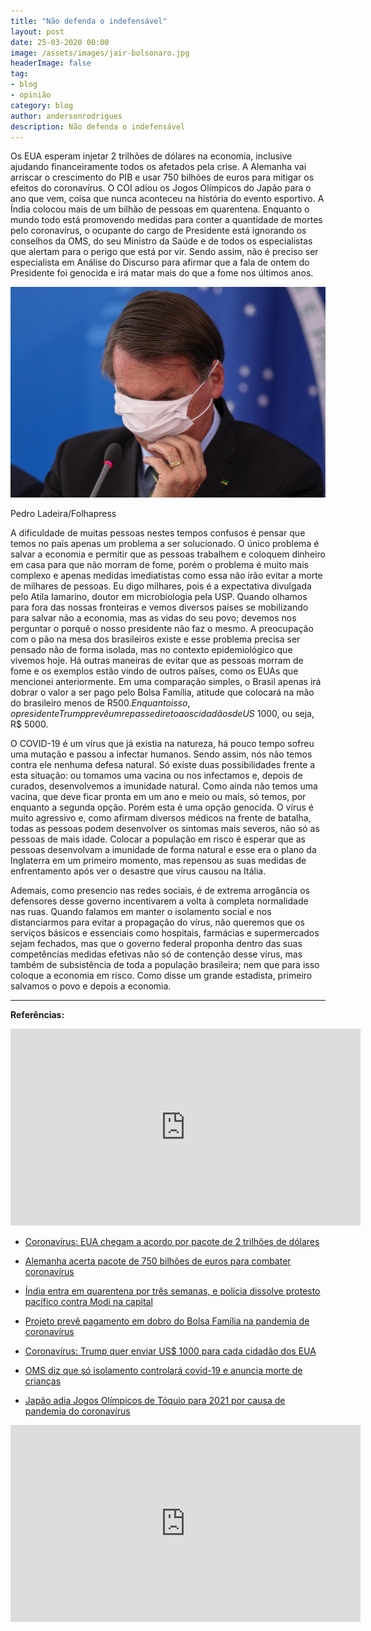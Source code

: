 ```yaml
---
title: "Não defenda o indefensável"
layout: post
date: 25-03-2020 00:00
image: /assets/images/jair-bolsonaro.jpg
headerImage: false
tag:
- blog
- opinião
category: blog
author: andersonrodrigues
description: Não defenda o indefensável
---
```

Os EUA esperam injetar 2 trilhões de dólares na economia, inclusive ajudando financeiramente todos os afetados pela crise. A Alemanha vai arriscar o crescimento do PIB e usar 750 bilhões de euros para mitigar os efeitos do coronavírus. O COI adiou os Jogos Olímpicos do Japão para o ano que vem, coisa que nunca aconteceu na história do evento esportivo. A Índia colocou mais de um bilhão de pessoas em quarentena. Enquanto o mundo todo está promovendo medidas para conter a quantidade de mortes pelo coronavírus, o ocupante do cargo de Presidente está ignorando os conselhos da OMS, do seu Ministro da Saúde e de todos os especialistas que alertam para o perigo que está por vir. Sendo assim, não é preciso ser especialista em Análise do Discurso para afirmar que a fala de ontem do Presidente foi genocida e irá matar mais do que a fome nos últimos anos.

![](../assets/images/jair-bolsonaro.jpg)
<figcaption class="caption">Pedro Ladeira/Folhapress</figcaption>

A dificuldade de muitas pessoas nestes tempos confusos é pensar que temos no país apenas um problema a ser solucionado. O único problema é salvar a economia e permitir que as pessoas trabalhem e coloquem dinheiro em casa para que não morram de fome, porém o problema é muito mais complexo e apenas medidas imediatistas como essa não irão evitar a morte de milhares de pessoas. Eu digo milhares, pois é a expectativa divulgada pelo Atila Iamarino, doutor em microbiologia pela USP. Quando olhamos para fora das nossas fronteiras e vemos diversos países se mobilizando para salvar não a economia, mas as vidas do seu povo; devemos nos perguntar o porquê o nosso presidente não faz o mesmo. A preocupação com o pão na mesa dos brasileiros existe e esse problema precisa ser pensado não de forma isolada, mas no contexto epidemiológico que vivemos hoje. Há outras maneiras de evitar que as pessoas morram de fome e os exemplos estão vindo de outros países, como os EUAs que mencionei anteriormente. Em uma comparação simples, o Brasil apenas irá dobrar o valor a ser pago pelo Bolsa Família, atitude que colocará na mão do brasileiro menos de R$500. Enquanto isso, o presidente Trump prevê um repasse direto aos cidadãos de US$ 1000, ou seja, R$ 5000.

O COVID-19 é um vírus que já existia na natureza, há pouco tempo sofreu uma mutação e passou a infectar humanos. Sendo assim, nós não temos contra ele nenhuma defesa natural. Só existe duas possibilidades frente a esta situação: ou tomamos uma vacina ou nos infectamos e, depois de curados, desenvolvemos a imunidade natural. Como ainda não temos uma vacina, que deve ficar pronta em um ano e meio ou mais, só temos, por enquanto a segunda opção. Porém esta é uma opção genocida. O vírus é muito agressivo e, como afirmam diversos médicos na frente de batalha, todas as pessoas podem desenvolver os sintomas mais severos, não só as pessoas de mais idade. Colocar a população em risco é esperar que as pessoas desenvolvam a imunidade de forma natural e esse era o plano da Inglaterra em um primeiro momento, mas repensou as suas medidas de enfrentamento após ver o desastre que vírus causou na Itália.

Ademais, como presencio nas redes sociais, é de extrema arrogância os defensores desse governo incentivarem a volta à completa normalidade nas ruas. Quando falamos em manter o isolamento social e nos distanciarmos para evitar a propagação do vírus, não queremos que os serviços básicos e essenciais como hospitais, farmácias e supermercados sejam fechados, mas que o governo federal proponha dentro das suas competências medidas efetivas não só de contenção desse vírus, mas também de subsistência de toda a população brasileira; nem que para isso coloque a economia em risco. Como disse um grande estadista, primeiro salvamos o povo e depois a economia.

---

**Referências:**

<iframe width="560" height="315" src="https://www.youtube.com/embed/5pUNvRXd3nw" frameborder="0" allow="accelerometer; autoplay; encrypted-media; gyroscope; picture-in-picture" allowfullscreen></iframe>

* [Coronavírus: EUA chegam a acordo por pacote de 2 trilhões de dólares](https://veja.abril.com.br/mundo/coronavirus-eua-chegam-a-acordo-por-pacote-de-2-trilhoes-de-dolares/)

* [Alemanha acerta pacote de 750 bilhões de euros para combater coronavírus](https://exame.abril.com.br/economia/alemanha-acerta-pacote-de-750-bilhoes-de-euros-para-combater-coronavirus/)

* [Índia entra em quarentena por três semanas, e polícia dissolve protesto pacífico contra Modi na capital](https://oglobo.globo.com/mundo/india-entra-em-quarentena-por-tres-semanas-policia-dissolve-protesto-pacifico-contra-modi-na-capital-24324993)

* [Projeto prevê pagamento em dobro do Bolsa Família na pandemia de coronavírus](https://www.camara.leg.br/noticias/647492-projeto-preve-pagamento-em-dobro-do-bolsa-familia-na-pandemia-de-coronavirus/)

* [Coronavírus: Trump quer enviar US$ 1000 para cada cidadão dos EUA](https://www.sunoresearch.com.br/noticias/coronavirus-trump-mil-dolares/)

* [OMS diz que só isolamento controlará covid-19 e anuncia morte de crianças](https://noticias.uol.com.br/saude/ultimas-noticias/redacao/2020/03/16/oms-coronavirus.htm)

* [Japão adia Jogos Olímpicos de Tóquio para 2021 por causa de pandemia do coronavírus](https://brasil.elpais.com/esportes/2020-03-24/japao-adia-olimpiada-para-2021-por-causa-de-pandemia-do-coronavirus.html)

<iframe width="560" height="315" src="https://www.youtube.com/embed/zF2pXXJIAGM" frameborder="0" allow="accelerometer; autoplay; encrypted-media; gyroscope; picture-in-picture" allowfullscreen></iframe>
